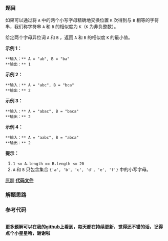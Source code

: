 ### 题目
如果可以通过将 `A` 中的两个小写字母精确地交换位置 `K` 次得到与 `B` 相等的字符串，我们称字符串 `A` 和 `B` 的相似度为 `K`（`K`
为非负整数）。

给定两个字母异位词 `A` 和 `B` ，返回 `A` 和 `B` 的相似度 `K` 的最小值。



**示例 1：**

    
    
    **输入：** A = "ab", B = "ba"
    **输出：** 1
    

**示例 2：**

    
    
    **输入：** A = "abc", B = "bca"
    **输出：** 2
    

**示例 3：**

    
    
    **输入：** A = "abac", B = "baca"
    **输出：** 2
    

**示例 4：**

    
    
    **输入：** A = "aabc", B = "abca"
    **输出：** 2



**提示：**

  1. `1 <= A.length == B.length <= 20`
  2. `A` 和 `B` 只包含集合 `{'a', 'b', 'c', 'd', 'e', 'f'}` 中的小写字母。

[原题](https://leetcode-cn.com/problems/k-similar-strings/)    **[代码文件]()**


### 解题思路




### 参考代码

```go


```




**更多题解可以在我的[github](https://github.com/LZH139/leetcode_Go)上看到，每天都在持续更新，觉得还不错的话，记得点个小星星哈，谢谢啦**
